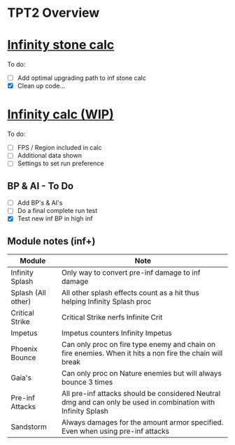 # TPT2 Overview

# [Infinity stone calc](https://tpt2-nesslow.netlify.app/  "Infinity stone calc")
To do:
- [ ] Add optimal upgrading path to inf stone calc
- [x] Clean up code...
  
# [Infinity calc (WIP)](https://tpt2-nesslow.netlify.app/inf_estimate_calc%20(wip)/infcalc "Infinity calc (WIP)")  
To do:
- [ ] FPS / Region included in calc
- [ ] Additional data shown
- [ ] Settings to set run preference
    
## BP & AI - To Do
- [ ] Add BP's & AI's
- [ ] Do a final complete run test
- [x] Test new inf BP in high inf

## Module notes (inf+)
| Module | Note |
| --- | --- |
| Infinity Splash | Only way to convert pre-inf damage to inf damage |
| Splash (All other) | All other splash effects count as a hit thus helping Infinity Splash proc |
| Critical Strike | Critical Strike nerfs Infinite Crit |
| Impetus | Impetus counters Infinity Impetus |
| Phoenix Bounce | Can only proc on fire type enemy and chain on fire enemies. When it hits a non fire the chain will break |
| Gaia's | Can only proc on Nature enemies but will always bounce 3 times |
| Pre-inf Attacks | All pre-inf attacks should be considered Neutral dmg and can only be used in combination with Infinity Splash |
| Sandstorm | Always damages for the amount armor specified. Even when using pre-inf attacks |
